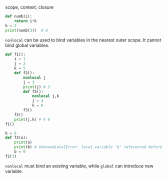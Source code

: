scope, context, closure
```python
def numb(i):
    return i*k
k = 2
print(numb(3))  # 6
```

`nonlocal` can be used to bind variables in the nearest outer scope. It cannot bind global variables.
```python
def f1():
    i = 1
    j = 2
    k = 5
    def f2():
        nonlocal j
        j = 3
        print(j) # 3
        def f3():
            nonlocal j,k
            j = 4
            k = 6
        f3()
    f2()
    print(j,k) # 4 6
f1()
```

```python
b = 6
def f2(a):
    print(a)
    print(b) # UnboundLocalError: local variable 'b' referenced before assignment
    b = 9
f2(3)
```

`nonlocal` must bind an existing variable, while `global` can introduce new variable.
